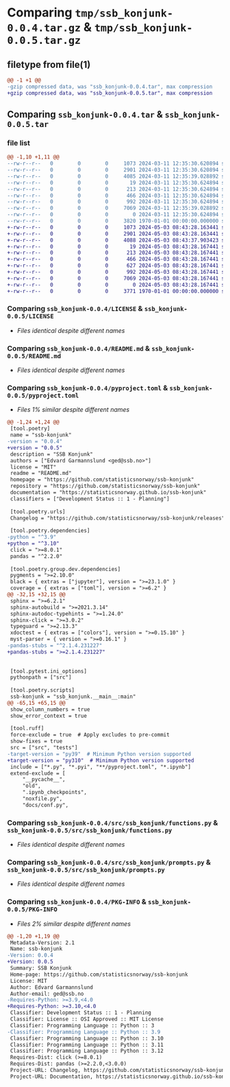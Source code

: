 # Comparing `tmp/ssb_konjunk-0.0.4.tar.gz` & `tmp/ssb_konjunk-0.0.5.tar.gz`

## filetype from file(1)

```diff
@@ -1 +1 @@
-gzip compressed data, was "ssb_konjunk-0.0.4.tar", max compression
+gzip compressed data, was "ssb_konjunk-0.0.5.tar", max compression
```

## Comparing `ssb_konjunk-0.0.4.tar` & `ssb_konjunk-0.0.5.tar`

### file list

```diff
@@ -1,10 +1,11 @@
--rw-r--r--   0        0        0     1073 2024-03-11 12:35:30.620894 ssb_konjunk-0.0.4/LICENSE
--rw-r--r--   0        0        0     2901 2024-03-11 12:35:30.620894 ssb_konjunk-0.0.4/README.md
--rw-r--r--   0        0        0     4085 2024-03-11 12:35:39.028892 ssb_konjunk-0.0.4/pyproject.toml
--rw-r--r--   0        0        0       19 2024-03-11 12:35:30.624894 ssb_konjunk-0.0.4/src/ssb_konjunk/__init__.py
--rw-r--r--   0        0        0      213 2024-03-11 12:35:30.624894 ssb_konjunk-0.0.4/src/ssb_konjunk/__main__.py
--rw-r--r--   0        0        0      466 2024-03-11 12:35:30.624894 ssb_konjunk-0.0.4/src/ssb_konjunk/_functions.py
--rw-r--r--   0        0        0      992 2024-03-11 12:35:30.624894 ssb_konjunk-0.0.4/src/ssb_konjunk/functions.py
--rw-r--r--   0        0        0     7069 2024-03-11 12:35:39.028892 ssb_konjunk-0.0.4/src/ssb_konjunk/prompts.py
--rw-r--r--   0        0        0        0 2024-03-11 12:35:30.624894 ssb_konjunk-0.0.4/src/ssb_konjunk/py.typed
--rw-r--r--   0        0        0     3820 1970-01-01 00:00:00.000000 ssb_konjunk-0.0.4/PKG-INFO
+-rw-r--r--   0        0        0     1073 2024-05-03 08:43:28.163441 ssb_konjunk-0.0.5/LICENSE
+-rw-r--r--   0        0        0     2901 2024-05-03 08:43:28.163441 ssb_konjunk-0.0.5/README.md
+-rw-r--r--   0        0        0     4088 2024-05-03 08:43:37.903423 ssb_konjunk-0.0.5/pyproject.toml
+-rw-r--r--   0        0        0       19 2024-05-03 08:43:28.167441 ssb_konjunk-0.0.5/src/ssb_konjunk/__init__.py
+-rw-r--r--   0        0        0      213 2024-05-03 08:43:28.167441 ssb_konjunk-0.0.5/src/ssb_konjunk/__main__.py
+-rw-r--r--   0        0        0      466 2024-05-03 08:43:28.167441 ssb_konjunk-0.0.5/src/ssb_konjunk/_functions.py
+-rw-r--r--   0        0        0      627 2024-05-03 08:43:28.167441 ssb_konjunk-0.0.5/src/ssb_konjunk/data_formating.py
+-rw-r--r--   0        0        0      992 2024-05-03 08:43:28.167441 ssb_konjunk-0.0.5/src/ssb_konjunk/functions.py
+-rw-r--r--   0        0        0     7069 2024-05-03 08:43:28.167441 ssb_konjunk-0.0.5/src/ssb_konjunk/prompts.py
+-rw-r--r--   0        0        0        0 2024-05-03 08:43:28.167441 ssb_konjunk-0.0.5/src/ssb_konjunk/py.typed
+-rw-r--r--   0        0        0     3771 1970-01-01 00:00:00.000000 ssb_konjunk-0.0.5/PKG-INFO
```

### Comparing `ssb_konjunk-0.0.4/LICENSE` & `ssb_konjunk-0.0.5/LICENSE`

 * *Files identical despite different names*

### Comparing `ssb_konjunk-0.0.4/README.md` & `ssb_konjunk-0.0.5/README.md`

 * *Files identical despite different names*

### Comparing `ssb_konjunk-0.0.4/pyproject.toml` & `ssb_konjunk-0.0.5/pyproject.toml`

 * *Files 1% similar despite different names*

```diff
@@ -1,24 +1,24 @@
 [tool.poetry]
 name = "ssb-konjunk"
-version = "0.0.4"
+version = "0.0.5"
 description = "SSB Konjunk"
 authors = ["Edvard Garmannslund <ged@ssb.no>"]
 license = "MIT"
 readme = "README.md"
 homepage = "https://github.com/statisticsnorway/ssb-konjunk"
 repository = "https://github.com/statisticsnorway/ssb-konjunk"
 documentation = "https://statisticsnorway.github.io/ssb-konjunk"
 classifiers = ["Development Status :: 1 - Planning"]
 
 [tool.poetry.urls]
 Changelog = "https://github.com/statisticsnorway/ssb-konjunk/releases"
 
 [tool.poetry.dependencies]
-python = "^3.9"
+python = "^3.10"
 click = ">=8.0.1"
 pandas = "^2.2.0"
 
 [tool.poetry.group.dev.dependencies]
 pygments = ">=2.10.0"
 black = { extras = ["jupyter"], version = ">=23.1.0" }
 coverage = { extras = ["toml"], version = ">=6.2" }
@@ -32,15 +32,15 @@
 sphinx = ">=6.2.1"
 sphinx-autobuild = ">=2021.3.14"
 sphinx-autodoc-typehints = ">=1.24.0"
 sphinx-click = ">=3.0.2"
 typeguard = ">=2.13.3"
 xdoctest = { extras = ["colors"], version = ">=0.15.10" }
 myst-parser = { version = ">=0.16.1" }
-pandas-stubs = "^2.1.4.231227"
+pandas-stubs = ">=2.1.4.231227"
 
 
 [tool.pytest.ini_options]
 pythonpath = ["src"]
 
 [tool.poetry.scripts]
 ssb-konjunk = "ssb_konjunk.__main__:main"
@@ -65,15 +65,15 @@
 show_column_numbers = true
 show_error_context = true
 
 [tool.ruff]
 force-exclude = true  # Apply excludes to pre-commit
 show-fixes = true
 src = ["src", "tests"]
-target-version = "py39"  # Minimum Python version supported
+target-version = "py310"  # Minimum Python version supported
 include = ["*.py", "*.pyi", "**/pyproject.toml", "*.ipynb"]
 extend-exclude = [
     "__pycache__",
     "old",
     ".ipynb_checkpoints",
     "noxfile.py",
     "docs/conf.py",
```

### Comparing `ssb_konjunk-0.0.4/src/ssb_konjunk/functions.py` & `ssb_konjunk-0.0.5/src/ssb_konjunk/functions.py`

 * *Files identical despite different names*

### Comparing `ssb_konjunk-0.0.4/src/ssb_konjunk/prompts.py` & `ssb_konjunk-0.0.5/src/ssb_konjunk/prompts.py`

 * *Files identical despite different names*

### Comparing `ssb_konjunk-0.0.4/PKG-INFO` & `ssb_konjunk-0.0.5/PKG-INFO`

 * *Files 2% similar despite different names*

```diff
@@ -1,20 +1,19 @@
 Metadata-Version: 2.1
 Name: ssb-konjunk
-Version: 0.0.4
+Version: 0.0.5
 Summary: SSB Konjunk
 Home-page: https://github.com/statisticsnorway/ssb-konjunk
 License: MIT
 Author: Edvard Garmannslund
 Author-email: ged@ssb.no
-Requires-Python: >=3.9,<4.0
+Requires-Python: >=3.10,<4.0
 Classifier: Development Status :: 1 - Planning
 Classifier: License :: OSI Approved :: MIT License
 Classifier: Programming Language :: Python :: 3
-Classifier: Programming Language :: Python :: 3.9
 Classifier: Programming Language :: Python :: 3.10
 Classifier: Programming Language :: Python :: 3.11
 Classifier: Programming Language :: Python :: 3.12
 Requires-Dist: click (>=8.0.1)
 Requires-Dist: pandas (>=2.2.0,<3.0.0)
 Project-URL: Changelog, https://github.com/statisticsnorway/ssb-konjunk/releases
 Project-URL: Documentation, https://statisticsnorway.github.io/ssb-konjunk
```


